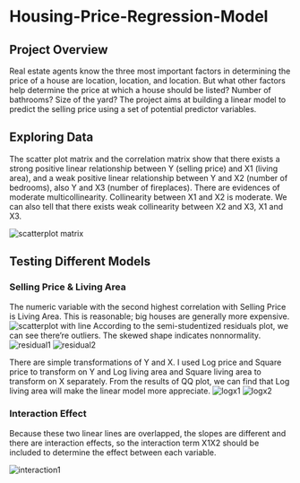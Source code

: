 # Housing-Price-Regression-Model
## Project Overview
Real estate agents know the three most important factors in determining the price of a house are
location, location, and location. But what other factors help determine the price at which a house
should be listed? Number of bathrooms? Size of the yard? 
The project aims at building a linear model to predict the selling price using a set of potential predictor variables.

## Exploring Data
The scatter plot matrix and the correlation matrix show that there exists a strong positive linear relationship between Y (selling price) and X1 (living area), and a weak positive linear relationship between Y and X2 (number of bedrooms), also Y and X3 (number of fireplaces). 
There are evidences of moderate multicollinearity. Collinearity between X1 and X2 is moderate. We can also tell that there exists weak collinearity between X2 and X3, X1 and X3.

![scatterplot matrix](https://user-images.githubusercontent.com/72762392/96947504-5e5f4180-14b1-11eb-99b1-1e57bc44b10a.jpg)

## Testing Different Models
### Selling Price & Living Area
The numeric variable with the second highest correlation with Selling Price is  Living Area. This is reasonable; big houses are generally more expensive.
![scatterplot with line](https://user-images.githubusercontent.com/72762392/97016101-5687b780-151a-11eb-9e49-fdedd9e70804.jpg)
According to the semi-studentized residuals plot, we can see there’re outliers. The skewed shape indicates nonnormality. 
![residual1](https://user-images.githubusercontent.com/72762392/97018346-0cec9c00-151d-11eb-94c7-858af7db020e.jpg)
![residual2](https://user-images.githubusercontent.com/72762392/97018380-1413aa00-151d-11eb-8773-d5fbb9d63aa6.jpg)

There are simple transformations of Y and X. I used Log price and Square price to transform on Y and Log living area and Square living area to transform on X separately. From the results of QQ plot, we can find that Log living area will make the linear model more appreciate.
![logx1](https://user-images.githubusercontent.com/72762392/97018837-9b611d80-151d-11eb-9007-2e8b38b4224b.jpg)
![logx2](https://user-images.githubusercontent.com/72762392/97018872-a320c200-151d-11eb-9ef6-762ef8025223.jpg)

### Interaction Effect
Because these two linear lines are overlapped, the slopes are different and there are interaction effects, so the interaction term X1X2 should be included to determine the effect between each variable.

![interaction1](https://user-images.githubusercontent.com/72762392/97019451-5689b680-151e-11eb-96e8-0adfbfb11dbc.png)
